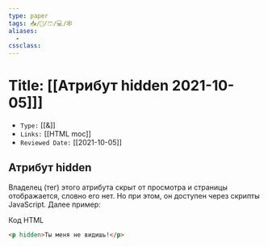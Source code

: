```yaml
---
type: paper
tags: 📥️/📜️/🩳/💻/🕸
aliases:
  - 
cssclass: 
---
```




# Title: **[[Атрибут hidden 2021-10-05]]]**
- `Type:` [[&]]
- `Links:` [[HTML moc]]
- `Reviewed Date:` [[2021-10-05]]


## Атрибут hidden

Владелец (тег) этого атрибута скрыт от просмотра и страницы отображается, словно его нет. Но при этом, он доступен через скрипты JavaScript. Далее пример:

Код HTML

```html
<p hidden>Ты меня не видишь!</p>
```

<p hidden>Ты меня не видишь!</p>